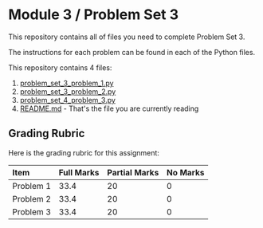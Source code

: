 # Module 3 / Problem Set 3

This repository contains all of files you need to complete Problem Set 3.

The instructions for each problem can be found in each of the Python files.

This repository contains 4 files:

1. [problem_set_3_problem_1.py](problem_set_3_problem_1.py)
2. [problem_set_3_problem_2.py](problem_set_3_problem_2.py)
3. [problem_set_4_problem_3.py](problem_set_3_problem_3.py)
4. [README.md](README.md) - That's the file you are currently reading

## Grading Rubric

Here is the grading rubric for this assignment:

| Item      | Full Marks | Partial Marks | No Marks |
| :-------- | :--------- | :------------ | :------- |
| Problem 1 | 33.4       | 20            | 0        |
| Problem 2 | 33.4       | 20            | 0        |
| Problem 3 | 33.4       | 20            | 0        |
